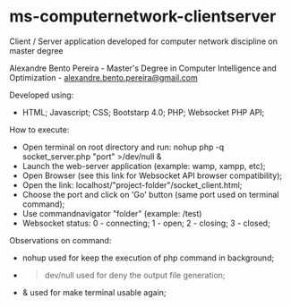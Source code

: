 # ms-computernetwork-clientserver
Client / Server application developed for computer network discipline on master degree

Alexandre Bento Pereira - Master's Degree in Computer Intelligence and Optimization - alexandre.bento.pereira@gmail.com

Developed using:
- HTML; Javascript; CSS; Bootstarp 4.0; PHP; Websocket PHP API;

How to execute:
- Open terminal on root directory and run: nohup php -q socket_server.php "port" >/dev/null &
- Launch the web-server application (example: wamp, xampp, etc);
- Open Browser (see this link for Websocket API browser compatibility);
- Open the link: localhost/"project-folder"/socket_client.html;
- Choose the port and click on 'Go' button (same port used on terminal command);
- Use commandnavigator "folder" (example: /test)
- Websocket status: 0 - connecting; 1 - open; 2 - closing; 3 - closed;

Observations on command:
- nohup used for keep the execution of php command in background;
- >dev/null used for deny the output file generation;
- & used for make terminal usable again;
